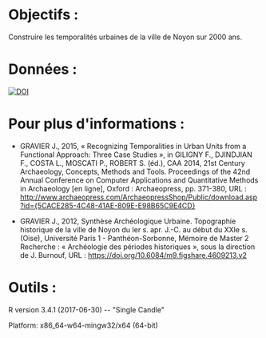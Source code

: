 # Objectifs : 
Construire les temporalités urbaines de la ville de Noyon sur 2000 ans.

# Données :
[![DOI](https://zenodo.org/badge/doi/10.6084/m9.figshare.5630326.svg)](https://doi.org/10.6084/m9.figshare.5630326)

# Pour plus d'informations :

- GRAVIER J., 2015, « Recognizing Temporalities in Urban Units from a Functional Approach: Three Case Studies », in GILIGNY F., DJINDJIAN F., COSTA L., MOSCATI P., ROBERT S. (éd.), CAA 2014, 21st Century Archaeology, Concepts, Methods and Tools. Proceedings of the 42nd Annual Conference on Computer Applications and Quantitative Methods in Archaeology [en ligne], Oxford : Archaeopress, pp. 371-380, URL : http://www.archaeopress.com/ArchaeopressShop/Public/download.asp?id={5CACE285-4C48-41AE-809E-E98B65C9E4CD}

- GRAVIER J., 2012, Synthèse Archéologique Urbaine. Topographie historique de la ville de Noyon du Ier s. apr. J.-C. au début du XXIe s. (Oise), Université Paris 1 - Panthéon-Sorbonne, Mémoire de Master 2 Recherche : « Archéologie des périodes historiques », sous la direction de J. Burnouf, URL : https://doi.org/10.6084/m9.figshare.4609213.v2

# Outils :
R version 3.4.1 (2017-06-30) -- "Single Candle"

Platform: x86_64-w64-mingw32/x64 (64-bit)
